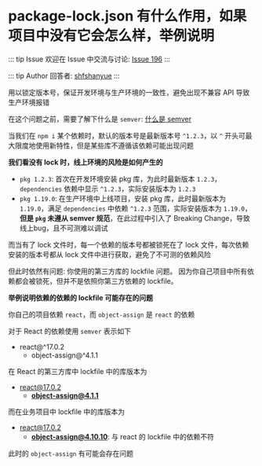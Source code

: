# package-lock.json 有什么作用，如果项目中没有它会怎么样，举例说明



::: tip Issue 
 欢迎在 Issue 中交流与讨论: [Issue 196](https://github.com/shfshanyue/Daily-Question/issues/196) 
:::

::: tip Author 
回答者: [shfshanyue](https://github.com/shfshanyue) 
:::

用以锁定版本号，保证开发环境与生产环境的一致性，避免出现不兼容 API 导致生产环境报错

在这个问题之前，需要了解下什么是 `semver`: [什么是 semver](https://github.com/shfshanyue/Daily-Question/issues/534)

当我们在 `npm i` 某个依赖时，默认的版本号是最新版本号 `^1.2.3`，以 `^` 开头可最大限度地使用新特性，但是某些库不遵循该依赖可能出现问题

**我们看没有 lock 时，线上环境的风险是如何产生的**

+ `pkg 1.2.3`: 首次在开发环境安装 pkg 库，为此时最新版本 `1.2.3`，`dependencies` 依赖中显示 `^1.2.3`，实际安装版本为 `1.2.3`
+ `pkg 1.19.0`: 在生产环境中上线项目，安装 pkg 库，此时最新版本为 `1.19.0`，满足 `dependencies` 中依赖 `^1.2.3` 范围，实际安装版本为 `1.19.0`，**但是  `pkg` 未遵从 semver 规范**，在此过程中引入了 Breaking Change，导致线上bug，且不可测难以调试

而当有了 lock 文件时，每一个依赖的版本号都被锁死在了 lock 文件，每次依赖安装的版本号都从 lock 文件中进行获取，避免了不可测的依赖风险

但此时依然有问题: 你使用的第三方库的 lockfile 问题。 因为你自己项目中所有依赖都会被锁死，但并不是依照你第三方依赖的 lockfile。

**举例说明依赖的依赖的 lockfile 可能存在的问题**

你自己的项目依赖 `react`，而 `object-assign` 是 `react` 的依赖

对于 React 的依赖使用 `semver` 表示如下

+ react@^17.0.2
  + object-assign@^4.1.1

在 React 的第三方库中 lockfile 中的库版本为

+ react@17.0.2
  + **object-assign@4.1.1**

而在业务项目中 lockfile 中的库版本为 

+ react@17.0.2
  + **object-assign@4.10.10**: 与 react 的 lockfile 中的依赖不符

此时的 `object-assign` 有可能会存在问题